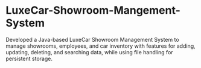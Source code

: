 # LuxeCar-Showroom-Mangement-System
Developed a Java-based LuxeCar Showroom Management System to manage showrooms, employees, and car inventory with features for adding, updating, deleting, and searching data, while using file handling for persistent storage.
